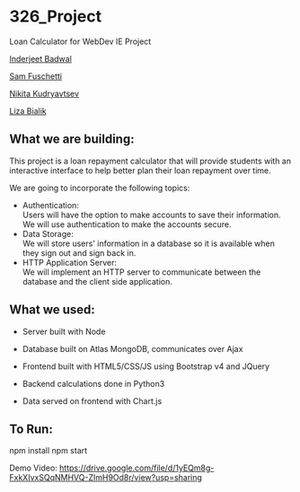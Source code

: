 # 326_Project
Loan Calculator for WebDev IE Project

[Inderjeet Badwal](https://github.com/fs160313/326_Project/blob/master/team/INDERJEET_BADWAL.md)

[Sam Fuschetti](https://github.com/fs160313/326_Project/blob/master/team/SAM_FUSCHETTI.md)

[Nikita Kudryavtsev](https://github.com/fs160313/326_Project/blob/master/team/NIKITA_KUDRYAVTSEV.md)

[Liza Bialik](https://github.com/fs160313/326_Project/blob/master/team/LIZA_BIALIK.md)


## What we are building:
This project is a loan repayment calculator that will provide students with an interactive interface to help better plan their loan repayment over time.

We are going to incorporate the following topics:
* Authentication:  
    Users will have the option to make accounts to save their information. We will use authentication to make the accounts secure.
* Data Storage:  
    We will store users' information in a database so it is available when they sign out and sign back in.
* HTTP Application Server:  
    We will implement an HTTP server to communicate between the database and the client side application.
    
## What we used:
* Server built with Node

* Database built on Atlas MongoDB, communicates over Ajax

* Frontend built with HTML5/CSS/JS using Bootstrap v4 and JQuery

* Backend calculations done in Python3

* Data served on frontend with Chart.js

## To Run:
npm install
npm start

Demo Video: https://drive.google.com/file/d/1yEQm8g-FxkXIvxSQqNMHVQ-ZImH9Od8r/view?usp=sharing
